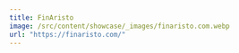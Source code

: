 ```yaml
---
title: FinAristo
image: /src/content/showcase/_images/finaristo.com.webp
url: "https://finaristo.com/"
---
```

